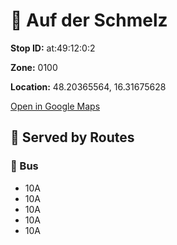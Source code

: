 # 🚉 Auf der Schmelz


**Stop ID:** at:49:12:0:2

**Zone:** 0100

**Location:** 48.20365564, 16.31675628

[Open in Google Maps](https://www.google.com/maps?q=48.20365564,16.31675628)

## 🚆 Served by Routes

### 🚌 Bus
- 10A
- 10A
- 10A
- 10A
- 10A